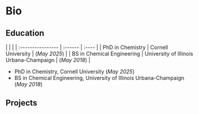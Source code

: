 # Bio

## Education
| | |
| :---------------- | :------ | :---- |
| PhD in Chemistry        |   Cornell University   | (_May 2025_) |
| BS in Chemical Engineering |   University of Illinois Urbana-Champaign   | (_May 2018_) |


- PhD in Chemistry,   Cornell University (_May 2025_)
- BS in Chemical Engineering, University of Illinois Urbana-Champaign (_May 2018_)

## Projects
